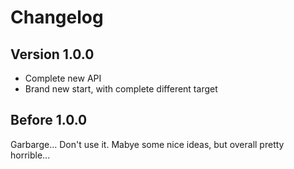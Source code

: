 # Changelog #

## Version 1.0.0 ##

* Complete new API
* Brand new start, with complete different target

## Before 1.0.0 ##

Garbarge... Don't use it. Mabye some nice ideas, but overall pretty horrible...